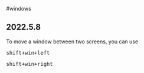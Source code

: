 #windows 
## 2022.5.8

To move a window between two screens, you can use

<kbd>shift+win+left</kbd> 

<kbd>shift+win+right</kbd>